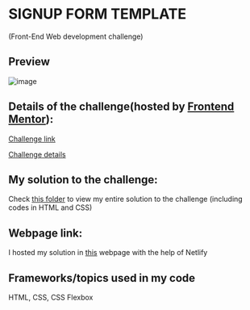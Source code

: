 # SIGNUP FORM TEMPLATE 
(Front-End Web development challenge)

## Preview
![image](https://user-images.githubusercontent.com/62956111/129086718-7d42d3b0-3396-41e4-b168-293e40185936.png)

## Details of the challenge(hosted by [Frontend Mentor](https://www.frontendmentor.io/)):

[Challenge link](https://www.frontendmentor.io/challenges/intro-component-with-signup-form-5cf91bd49edda32581d28fd1) 

[Challenge details](challenge_details)

## My solution to the challenge:
Check [this folder](my_solution) to view my entire solution to the challenge (including codes in HTML and CSS)

## Webpage link:
I hosted my solution in [this](https://nohansignupform.netlify.app/)  webpage with the help of Netlify


## Frameworks/topics used in my code
HTML, CSS, CSS Flexbox 

